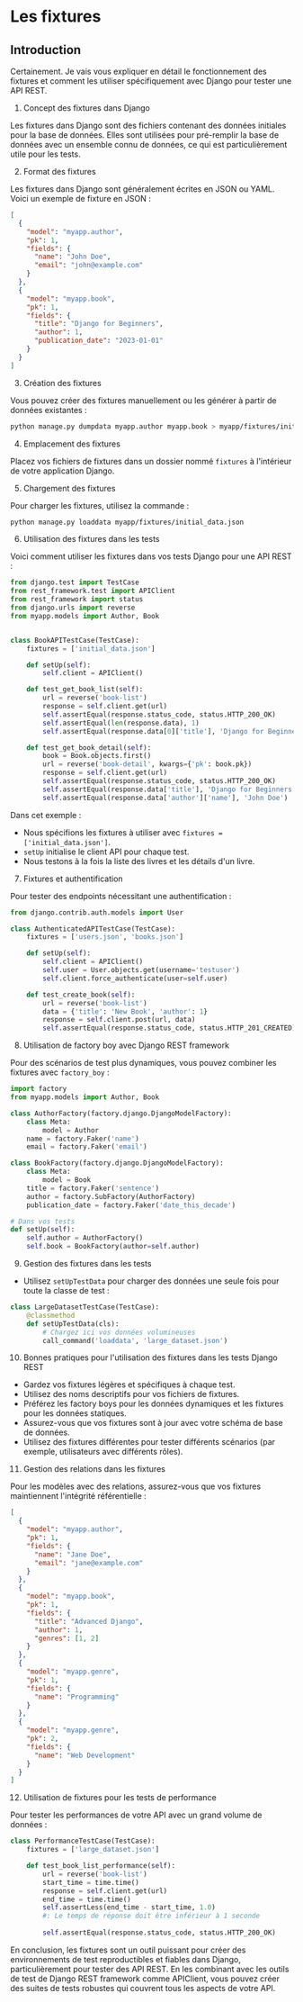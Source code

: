 # Les fixtures

## Introduction
Certainement. Je vais vous expliquer en détail le fonctionnement des fixtures
et comment les utiliser spécifiquement avec Django pour tester une API REST.

1. Concept des fixtures dans Django

Les fixtures dans Django sont des fichiers contenant des données initiales
pour la base de données. Elles sont utilisées pour pré-remplir la base
de données avec un ensemble connu de données, ce qui est particulièrement
utile pour les tests.

2. Format des fixtures

Les fixtures dans Django sont généralement écrites en JSON ou YAML.
Voici un exemple de fixture en JSON :



```json
[
  {
    "model": "myapp.author",
    "pk": 1,
    "fields": {
      "name": "John Doe",
      "email": "john@example.com"
    }
  },
  {
    "model": "myapp.book",
    "pk": 1,
    "fields": {
      "title": "Django for Beginners",
      "author": 1,
      "publication_date": "2023-01-01"
    }
  }
]

```

3. Création des fixtures

Vous pouvez créer des fixtures manuellement ou les générer à partir de données existantes :

```bash
python manage.py dumpdata myapp.author myapp.book > myapp/fixtures/initial_data.json
```

4. Emplacement des fixtures

Placez vos fichiers de fixtures dans un dossier nommé `fixtures`
à l'intérieur de votre application Django.

5. Chargement des fixtures

Pour charger les fixtures, utilisez la commande :

```bash
python manage.py loaddata myapp/fixtures/initial_data.json
```

6. Utilisation des fixtures dans les tests

Voici comment utiliser les fixtures dans vos tests Django pour une API REST :



```python
from django.test import TestCase
from rest_framework.test import APIClient
from rest_framework import status
from django.urls import reverse
from myapp.models import Author, Book


class BookAPITestCase(TestCase):
    fixtures = ['initial_data.json']

    def setUp(self):
        self.client = APIClient()

    def test_get_book_list(self):
        url = reverse('book-list')
        response = self.client.get(url)
        self.assertEqual(response.status_code, status.HTTP_200_OK)
        self.assertEqual(len(response.data), 1)
        self.assertEqual(response.data[0]['title'], 'Django for Beginners')

    def test_get_book_detail(self):
        book = Book.objects.first()
        url = reverse('book-detail', kwargs={'pk': book.pk})
        response = self.client.get(url)
        self.assertEqual(response.status_code, status.HTTP_200_OK)
        self.assertEqual(response.data['title'], 'Django for Beginners')
        self.assertEqual(response.data['author']['name'], 'John Doe')

```

Dans cet exemple :
- Nous spécifions les fixtures à utiliser
avec `fixtures = ['initial_data.json']`.
- `setUp` initialise le client API pour chaque test.
- Nous testons à la fois la liste des livres et les détails d'un livre.

7. Fixtures et authentification

Pour tester des endpoints nécessitant une authentification :

```python
from django.contrib.auth.models import User

class AuthenticatedAPITestCase(TestCase):
    fixtures = ['users.json', 'books.json']

    def setUp(self):
        self.client = APIClient()
        self.user = User.objects.get(username='testuser')
        self.client.force_authenticate(user=self.user)

    def test_create_book(self):
        url = reverse('book-list')
        data = {'title': 'New Book', 'author': 1}
        response = self.client.post(url, data)
        self.assertEqual(response.status_code, status.HTTP_201_CREATED)
```

8. Utilisation de factory boy avec Django REST framework

Pour des scénarios de test plus dynamiques, vous pouvez combiner
les fixtures avec `factory_boy` :

```python
import factory
from myapp.models import Author, Book

class AuthorFactory(factory.django.DjangoModelFactory):
    class Meta:
        model = Author
    name = factory.Faker('name')
    email = factory.Faker('email')

class BookFactory(factory.django.DjangoModelFactory):
    class Meta:
        model = Book
    title = factory.Faker('sentence')
    author = factory.SubFactory(AuthorFactory)
    publication_date = factory.Faker('date_this_decade')

# Dans vos tests
def setUp(self):
    self.author = AuthorFactory()
    self.book = BookFactory(author=self.author)
```

9. Gestion des fixtures dans les tests

- Utilisez `setUpTestData` pour charger des données une seule fois
pour toute la classe de test :

```python
class LargeDatasetTestCase(TestCase):
    @classmethod
    def setUpTestData(cls):
        # Chargez ici vos données volumineuses
        call_command('loaddata', 'large_dataset.json')
```

10. Bonnes pratiques pour l'utilisation des fixtures dans les tests Django REST

- Gardez vos fixtures légères et spécifiques à chaque test.
- Utilisez des noms descriptifs pour vos fichiers de fixtures.
- Préférez les factory boys pour les données dynamiques et les fixtures pour les données statiques.
- Assurez-vous que vos fixtures sont à jour avec votre schéma de base de données.
- Utilisez des fixtures différentes pour tester différents scénarios (par exemple, utilisateurs avec différents rôles).

11. Gestion des relations dans les fixtures

Pour les modèles avec des relations, assurez-vous que vos fixtures maintiennent l'intégrité référentielle :

```json
[
  {
    "model": "myapp.author",
    "pk": 1,
    "fields": {
      "name": "Jane Doe",
      "email": "jane@example.com"
    }
  },
  {
    "model": "myapp.book",
    "pk": 1,
    "fields": {
      "title": "Advanced Django",
      "author": 1,
      "genres": [1, 2]
    }
  },
  {
    "model": "myapp.genre",
    "pk": 1,
    "fields": {
      "name": "Programming"
    }
  },
  {
    "model": "myapp.genre",
    "pk": 2,
    "fields": {
      "name": "Web Development"
    }
  }
]
```

12. Utilisation de fixtures pour les tests de performance

Pour tester les performances de votre API avec un grand volume de données :

```python
class PerformanceTestCase(TestCase):
    fixtures = ['large_dataset.json']

    def test_book_list_performance(self):
        url = reverse('book-list')
        start_time = time.time()
        response = self.client.get(url)
        end_time = time.time()
        self.assertLess(end_time - start_time, 1.0)
        #: Le temps de réponse doit être inférieur à 1 seconde
        
        self.assertEqual(response.status_code, status.HTTP_200_OK)
```

En conclusion, les fixtures sont un outil puissant pour créer
des environnements de test reproductibles et fiables dans Django,
particulièrement pour tester des API REST. En les combinant
avec les outils de test de Django REST framework comme APIClient,
vous pouvez créer des suites de tests robustes qui couvrent tous les aspects
de votre API.
